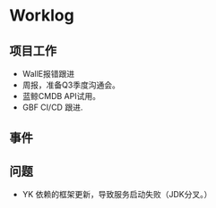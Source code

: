 # Worklog

## 项目工作

* WallE报错跟进
* 周报，准备Q3季度沟通会。
* 蓝鲸CMDB API试用。
* GBF CI/CD 跟进.

## 事件

## 问题

* YK 依赖的框架更新，导致服务启动失败（JDK分叉。）
